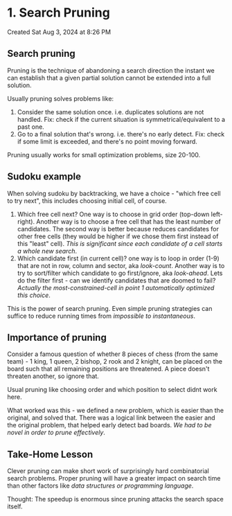 # 1. Search Pruning
Created Sat Aug 3, 2024 at 8:26 PM

## Search pruning
Pruning is the technique of abandoning a search direction the instant we can establish that a given partial solution cannot be extended into a full solution.

Usually pruning solves problems like:
1. Consider the same solution once. i.e. duplicates solutions are not handled. Fix: check if the current situation is symmetrical/equivalent to a past one.
2. Go to a final solution that's wrong. i.e. there's no early detect. Fix: check if some limit is exceeded, and there's no point moving forward.

Pruning usually works for small optimization problems, size 20-100.

## Sudoku example
When solving sudoku by backtracking, we have a choice - "which free cell to try next", this includes choosing initial cell, of course.

1. Which free cell next? One way is to choose in grid order (top-down left-right). Another way is to choose a free cell that has the least number of candidates. The second way is better because reduces candidates for other free cells (they would be higher if we chose them first instead of this "least" cell). *This is significant since each candidate of a cell starts a whole new search*.
2. Which candidate first (in current cell)? one way is to loop in order (1-9) that are not in row, column and sector, aka *look-count*. Another way is to try to sort/filter which candidate to go first/ignore, aka *look-ahead*. Lets do the filter first - can we identify candidates that are doomed to fail? *Actually the most-constrained-cell in point 1 automatically optimized this choice*.

This is the power of search pruning. Even simple pruning strategies can suffice to reduce running times from *impossible to instantaneous*.


## Importance of pruning
Consider a famous question of whether 8 pieces of chess (from the same team) - 1 king, 1 queen, 2 bishop, 2 rook and 2 knight, can be placed on the board such that all remaining positions are threatened. A piece doesn't threaten another, so ignore that.

Usual pruning like choosing order and which position to select didnt work here.

What worked was this - we defined a new problem, which is easier than the original, and solved that. There was a logical link between the easier and the original problem, that helped early detect bad boards. *We had to be novel in order to prune effectively*.

## Take-Home Lesson
Clever pruning can make short work of surprisingly hard combinatorial search problems. Proper pruning will have a greater impact on search time than other factors like *data structures or programming language*.

Thought: The speedup is enormous since pruning attacks the search space itself.